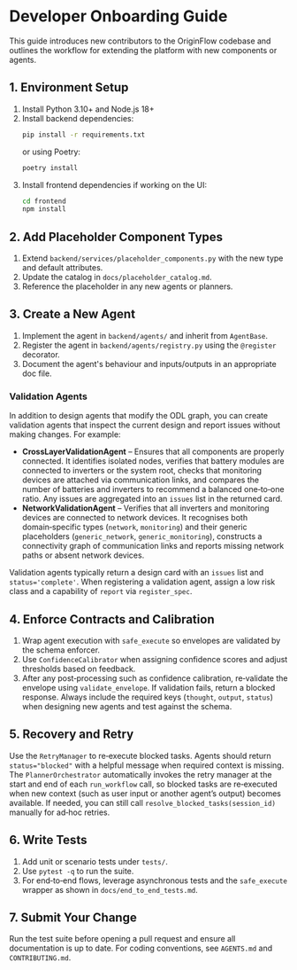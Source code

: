 # Developer Onboarding Guide

This guide introduces new contributors to the OriginFlow codebase and
outlines the workflow for extending the platform with new components or
agents.

## 1. Environment Setup

1. Install Python 3.10+ and Node.js 18+
2. Install backend dependencies:
   ```sh
   pip install -r requirements.txt
   ```
   or using Poetry:
   ```sh
   poetry install
   ```
3. Install frontend dependencies if working on the UI:
   ```sh
   cd frontend
   npm install
   ```

## 2. Add Placeholder Component Types

1. Extend `backend/services/placeholder_components.py` with the new type
   and default attributes.
2. Update the catalog in `docs/placeholder_catalog.md`.
3. Reference the placeholder in any new agents or planners.

## 3. Create a New Agent

1. Implement the agent in `backend/agents/` and inherit from
   `AgentBase`.
2. Register the agent in `backend/agents/registry.py` using the
   `@register` decorator.
3. Document the agent's behaviour and inputs/outputs in an appropriate
   doc file.

### Validation Agents

In addition to design agents that modify the ODL graph, you can create
validation agents that inspect the current design and report issues
without making changes.  For example:

- **CrossLayerValidationAgent** – Ensures that all components are
  properly connected.  It identifies isolated nodes, verifies that
  battery modules are connected to inverters or the system root,
  checks that monitoring devices are attached via communication
  links, and compares the number of batteries and inverters to
  recommend a balanced one‑to‑one ratio.  Any issues are
  aggregated into an ``issues`` list in the returned card.
- **NetworkValidationAgent** – Verifies that all inverters and
  monitoring devices are connected to network devices.  It recognises
  both domain‑specific types (`network`, `monitoring`) and their
  generic placeholders (`generic_network`, `generic_monitoring`),
  constructs a connectivity graph of communication links and reports
  missing network paths or absent network devices.

Validation agents typically return a design card with an ``issues`` list
and ``status='complete'``.  When registering a validation agent,
assign a low risk class and a capability of ``report`` via
`register_spec`.

## 4. Enforce Contracts and Calibration

1. Wrap agent execution with `safe_execute` so envelopes are validated
   by the schema enforcer.
2. Use `ConfidenceCalibrator` when assigning confidence scores and
   adjust thresholds based on feedback.
3. After any post‑processing such as confidence calibration, re‑validate
   the envelope using `validate_envelope`. If validation fails, return a
   blocked response. Always include the required keys (`thought`,
   `output`, `status`) when designing new agents and test against the
   schema.

## 5. Recovery and Retry

Use the `RetryManager` to re‑execute blocked tasks. Agents should return
`status="blocked"` with a helpful message when required context is
missing.  The `PlannerOrchestrator` automatically invokes the retry
manager at the start and end of each `run_workflow` call, so blocked
tasks are re‑executed when new context (such as user input or another
agent’s output) becomes available.  If needed, you can still call
`resolve_blocked_tasks(session_id)` manually for ad‑hoc retries.

## 6. Write Tests

1. Add unit or scenario tests under `tests/`.
2. Use `pytest -q` to run the suite.
3. For end‑to‑end flows, leverage asynchronous tests and the
   `safe_execute` wrapper as shown in `docs/end_to_end_tests.md`.

## 7. Submit Your Change

Run the test suite before opening a pull request and ensure all
documentation is up to date. For coding conventions, see `AGENTS.md`
and `CONTRIBUTING.md`.

